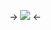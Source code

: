 -> [![](https://64.media.tumblr.com/e0b6137090dea03d99d0001d267d8352/f976f31adaba5cbe-7b/s640x960/e5c53261cc38d5d4dd38c42f435602c8d4cb836d.pnj)](https://www.tumblr.com/plutie-edits/719767677484351488/hi-plutia-3-%E3%81%A3%E3%81%A3-i-hope-you-are-doing-well-may?source=share) <-